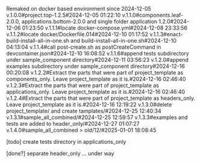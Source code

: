 Remaked on docker based environment since 2024-12-05
v.1.0.0#project.top-1.2.5#2024-12-05 01:22:10
v.1.1.0#components.leaf-2.0.0, applications.bottom-2.0.0 and single folder application 1.2.0#2024-12-06 01:23:50
v.1.1.1#locate docker-compose.yml#2024-12-08 23:33:56
v.1.1.2#locate docker/Dockerfile.014#2024-12-10 01:17:52
v.1.1.3#enact-build-install-all-in-one.sh and build-install-all-in-one.sh#2024-12-10 04:13:04
v.1.1.4#call post-create.sh as postCreateCommand in devcontainer.json#2024-12-10 16:08:52
v.1.1.6#append tests subdirectory under sample_component directory#2024-12-11 03:56:23
v.1.2.0#append examples subdirectory under sample_component directory#2024-12-16 00:20:08
v.1.2.2#Extract the parts that were part of project_template as components_only. Leave project_template as it is.#2024-12-16 02:46:40
v.1.2.3#Extract the parts that were part of project_template as applications_only. Leave project_template as it is.#2024-12-16 02:46:40
v.1.2.4#Extract the parts that were part of project_template as headers_only. Leave project_template as it is.#2024-12-16 12:19:22
v.1.3.0#delete project_template/ and create tamplates/#2024-12-25 12:40:34
v.1.3.1#sample_all_combined/#2024-12-25 12:59:57
v.1.3.3#examples and tests are added to header_only/#2024-12-27 01:07:27
v.1.4.0#sample_all_combined > old/12/#2025-01-01 18:08:45


[todo]
create tests directory in applications_only

[done?]
separate header_only ... under way


